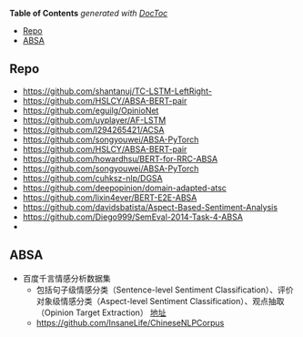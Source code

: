 <!-- START doctoc generated TOC please keep comment here to allow auto update -->
<!-- DON'T EDIT THIS SECTION, INSTEAD RE-RUN doctoc TO UPDATE -->
**Table of Contents**  *generated with [DocToc](https://github.com/thlorenz/doctoc)*

- [Repo](#repo)
- [ABSA](#absa)

<!-- END doctoc generated TOC please keep comment here to allow auto update -->


## Repo

- https://github.com/shantanuj/TC-LSTM-LeftRight-
- https://github.com/HSLCY/ABSA-BERT-pair
- https://github.com/eguilg/OpinioNet
- https://github.com/uyplayer/AF-LSTM
- https://github.com/l294265421/ACSA
- https://github.com/songyouwei/ABSA-PyTorch
- https://github.com/HSLCY/ABSA-BERT-pair
- https://github.com/howardhsu/BERT-for-RRC-ABSA
- https://github.com/songyouwei/ABSA-PyTorch
- https://github.com/cuhksz-nlp/DGSA
- https://github.com/deepopinion/domain-adapted-atsc
- https://github.com/lixin4ever/BERT-E2E-ABSA
- https://github.com/davidsbatista/Aspect-Based-Sentiment-Analysis
- https://github.com/Diego999/SemEval-2014-Task-4-ABSA
- 


## ABSA

- 百度千言情感分析数据集  
  - 包括句子级情感分类（Sentence-level Sentiment Classification）、评价对象级情感分类（Aspect-level Sentiment Classification）、观点抽取（Opinion Target Extraction）  [地址](https://aistudio.baidu.com/aistudio/competition/detail/50/?isFromLUGE=TRUE) 
  - https://github.com/InsaneLife/ChineseNLPCorpus


